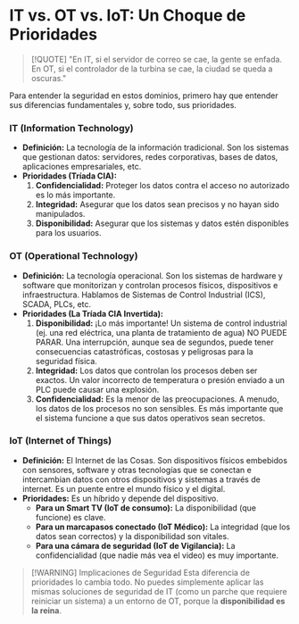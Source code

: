 # IT vs. OT vs. IoT: Un Choque de Prioridades

> [!QUOTE] "En IT, si el servidor de correo se cae, la gente se enfada. En OT, si el controlador de la turbina se cae, la ciudad se queda a oscuras."

Para entender la seguridad en estos dominios, primero hay que entender sus diferencias fundamentales y, sobre todo, sus prioridades.

### IT (Information Technology)
-   **Definición:** La tecnología de la información tradicional. Son los sistemas que gestionan datos: servidores, redes corporativas, bases de datos, aplicaciones empresariales, etc.
-   **Prioridades (Tríada CIA):**
    1.  **Confidencialidad:** Proteger los datos contra el acceso no autorizado es lo más importante.
    2.  **Integridad:** Asegurar que los datos sean precisos y no hayan sido manipulados.
    3.  **Disponibilidad:** Asegurar que los sistemas y datos estén disponibles para los usuarios.

### OT (Operational Technology)
-   **Definición:** La tecnología operacional. Son los sistemas de hardware y software que monitorizan y controlan procesos físicos, dispositivos e infraestructura. Hablamos de Sistemas de Control Industrial (ICS), SCADA, PLCs, etc.
-   **Prioridades (La Tríada CIA Invertida):**
    1.  **Disponibilidad:** ¡Lo más importante! Un sistema de control industrial (ej. una red eléctrica, una planta de tratamiento de agua) NO PUEDE PARAR. Una interrupción, aunque sea de segundos, puede tener consecuencias catastróficas, costosas y peligrosas para la seguridad física.
    2.  **Integridad:** Los datos que controlan los procesos deben ser exactos. Un valor incorrecto de temperatura o presión enviado a un PLC puede causar una explosión.
    3.  **Confidencialidad:** Es la menor de las preocupaciones. A menudo, los datos de los procesos no son sensibles. Es más importante que el sistema funcione a que sus datos operativos sean secretos.

### IoT (Internet of Things)
-   **Definición:** El Internet de las Cosas. Son dispositivos físicos embebidos con sensores, software y otras tecnologías que se conectan e intercambian datos con otros dispositivos y sistemas a través de internet. Es un puente entre el mundo físico y el digital.
-   **Prioridades:** Es un híbrido y depende del dispositivo.
    -   **Para un Smart TV (IoT de consumo):** La disponibilidad (que funcione) es clave.
    -   **Para un marcapasos conectado (IoT Médico):** La integridad (que los datos sean correctos) y la disponibilidad son vitales.
    -   **Para una cámara de seguridad (IoT de Vigilancia):** La confidencialidad (que nadie más vea el video) es muy importante.

> [!WARNING] Implicaciones de Seguridad
> Esta diferencia de prioridades lo cambia todo. No puedes simplemente aplicar las mismas soluciones de seguridad de IT (como un parche que requiere reiniciar un sistema) a un entorno de OT, porque la **disponibilidad es la reina**.

